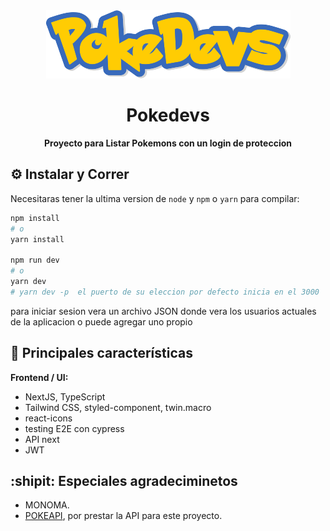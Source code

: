 <div id="header" align="center">
<img src="./public/img/logo.png" alt="Cover" title="Cover">

# Pokedevs
**Proyecto para Listar Pokemons con un login de proteccion**
</div>

## :gear: Instalar y Correr
Necesitaras tener la ultima version de `node` y `npm` o `yarn` para compilar:

```bash
npm install
# o
yarn install

npm run dev
# o
yarn dev
# yarn dev -p  el puerto de su eleccion por defecto inicia en el 3000
```

para iniciar sesion vera un archivo JSON donde vera los usuarios actuales de la aplicacion o puede agregar uno propio

## :star2: Principales características

**Frontend / UI:**
* NextJS, TypeScript
* Tailwind CSS, styled-component, twin.macro
* react-icons
* testing E2E con cypress
* API next
* JWT

## :shipit: Especiales agradeciminetos
* MONOMA.
* <a rel="noopener noreferrer" href=" https://pokeapi.co">POKEAPI</a>, por prestar la API para este proyecto.
